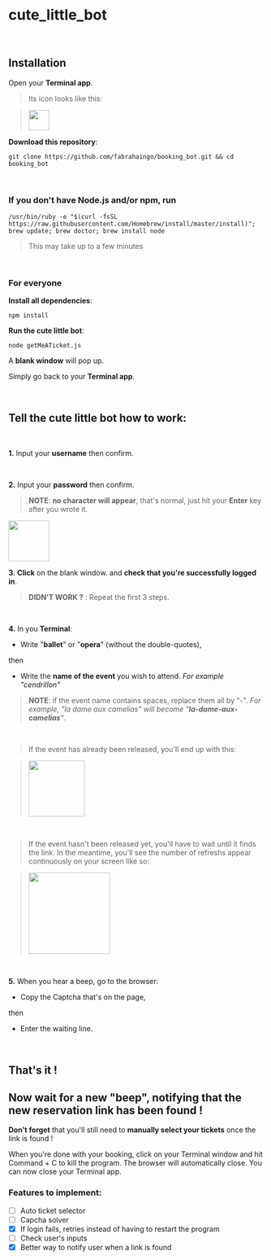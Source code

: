 # cute_little_bot

<br>

## Installation

Open your **Terminal app**. 

> Its icon looks like this:

> <img src="https://github.com/fabrahaingo/booking_bot/blob/master/img/terminal.png" height="40">

**Download this repository**:

```
git clone https://github.com/fabrahaingo/booking_bot.git && cd booking_bot
```

<br>

### If you don't have Node.js and/or npm, run
```
/usr/bin/ruby -e "$(curl -fsSL https://raw.githubusercontent.com/Homebrew/install/master/install)"; brew update; brew doctor; brew install node
```
> This may take up to a few minutes

<br>

### For everyone

**Install all dependencies**:

```
npm install
```

**Run the cute little bot**:
```
node getMeATicket.js
```

A **blank window** will pop up.

Simply go back to your **Terminal app**.

<br>

## Tell the cute little bot how to work:

<br>

**1.** Input your **username** then confirm.

<br>

**2.** Input your **password** then confirm.

> **NOTE**: **no character will appear**, that's normal, just hit your **Enter** key after you wrote it.

<img src="https://github.com/fabrahaingo/booking_bot/blob/master/img/credentials.png" height="80">

<br>

**3.** **Click** on the blank window. and **check that you're successfully logged in**.

> **DIDN'T WORK ?** : Repeat the first 3 steps.

<br>

**4.** In you **Terminal**:
   - Write "**ballet**" or "**opera**" (without the double-quotes),
   
   then
   
   - Write the **name of the event** you wish to attend.
	   *For example "cendrillon"*

> **NOTE**: if the event name contains spaces, replace them all by "-".
*For example, "la dame aux camelias" will become "**la-dame-aux-camelias**"*.

<br>

> If the event has already been released, you'll end up with this:

> <img src="https://github.com/fabrahaingo/booking_bot/blob/master/img/specify_event.png" height="110">

<br>

> If the event hasn't been released yet, you'll have to wait until it finds the link. In the meantime, you'll see the number of refreshs appear continuously on your screen like so:

> <img src="https://github.com/fabrahaingo/booking_bot/blob/master/img/refreshing.png" height="160">

<br>

**5.** When you hear a beep, go to the browser:

- Copy the Captcha that's on the page,
	
then
	
- Enter the waiting line.
	
<br>

## That's it !
## Now wait for a new "beep", notifying that the new reservation link has been found !

**Don't forget** that you'll still need to **manually select your tickets** once the link is found !

When you're done with your booking, click on your Terminal window and hit Command + C to kill the program.
The browser will automatically close.
You can now close your Terminal app.

### Features to implement:
- [ ] Auto ticket selector
- [ ] Capcha solver
- [X] If login fails, retries instead of having to restart the program
- [ ] Check user's inputs
- [X] Better way to notify user when a link is found
